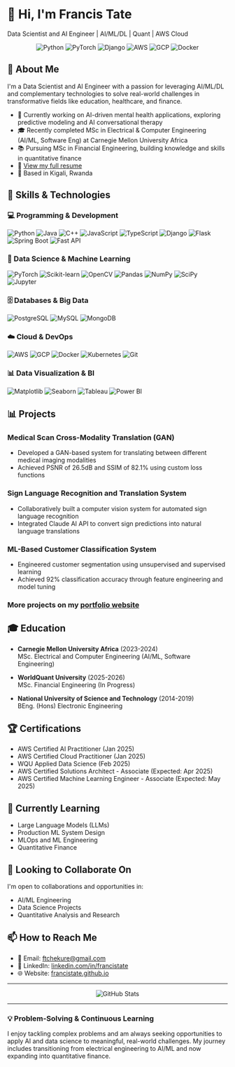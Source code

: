 # 👋 Hi, I'm Francis Tate

Data Scientist and AI Engineer | AI/ML/DL | Quant | AWS Cloud

<div align="center">
  <img src="https://img.shields.io/badge/Python-3776AB?style=for-the-badge&logo=python&logoColor=white" alt="Python"/>
  <img src="https://img.shields.io/badge/PyTorch-EE4C2C?style=for-the-badge&logo=pytorch&logoColor=white" alt="PyTorch"/>
  <img src="https://img.shields.io/badge/Django-092E20?style=for-the-badge&logo=django&logoColor=white" alt="Django"/>
  <img src="https://img.shields.io/badge/AWS-232F3E?style=for-the-badge&logo=amazon-aws&logoColor=white" alt="AWS"/>
  <img src="https://img.shields.io/badge/GCP-4285F4?style=for-the-badge&logo=google-cloud&logoColor=white" alt="GCP"/>
  <img src="https://img.shields.io/badge/Docker-2496ED?style=for-the-badge&logo=docker&logoColor=white" alt="Docker"/>
</div>

## 🚀 About Me

I'm a Data Scientist and AI Engineer with a passion for leveraging AI/ML/DL and complementary technologies to solve real-world challenges in transformative fields like education, healthcare, and finance.

- 🔭 Currently working on AI-driven mental health applications, exploring predictive modeling and AI conversational therapy
- 🎓 Recently completed MSc in Electrical & Computer Engineering (AI/ML, Software Eng) at Carnegie Mellon University Africa
- 📚 Pursuing MSc in Financial Engineering, building knowledge and skills in quantitative finance
- 📄 [View my full resume](https://francistate.github.io)
- 📍 Based in Kigali, Rwanda

## 🧠 Skills & Technologies

### 💻 Programming & Development
<p>
  <img src="https://img.shields.io/badge/Python-3776AB?style=flat-square&logo=python&logoColor=white" alt="Python"/>
  <img src="https://img.shields.io/badge/Java-ED8B00?style=flat-square&logo=java&logoColor=white" alt="Java"/>
  <img src="https://img.shields.io/badge/C++-00599C?style=flat-square&logo=cplusplus&logoColor=white" alt="C++"/>
  <img src="https://img.shields.io/badge/JavaScript-F7DF1E?style=flat-square&logo=javascript&logoColor=black" alt="JavaScript"/>
  <img src="https://img.shields.io/badge/TypeScript-3178C6?style=flat-square&logo=typescript&logoColor=white" alt="TypeScript"/>
  <img src="https://img.shields.io/badge/Django-092E20?style=flat-square&logo=django&logoColor=white" alt="Django"/>
  <img src="https://img.shields.io/badge/Flask-000000?style=flat-square&logo=flask&logoColor=white" alt="Flask"/>
  <img src="https://img.shields.io/badge/Spring_Boot-6DB33F?style=flat-square&logo=spring-boot&logoColor=white" alt="Spring Boot"/>
  <img src="https://img.shields.io/badge/FastAPI-009688?style=flat-square&logo=fastapi&logoColor=white" alt="Fast API"/>
</p>

### 🤖 Data Science & Machine Learning
<p>
  <img src="https://img.shields.io/badge/PyTorch-EE4C2C?style=flat-square&logo=pytorch&logoColor=white" alt="PyTorch"/>
  <img src="https://img.shields.io/badge/ScikitLearn-F7931E?style=flat-square&logo=scikit-learn&logoColor=white" alt="Scikit-learn"/>
  <img src="https://img.shields.io/badge/OpenCV-5C3EE8?style=flat-square&logo=opencv&logoColor=white" alt="OpenCV"/>
  <img src="https://img.shields.io/badge/Pandas-150458?style=flat-square&logo=pandas&logoColor=white" alt="Pandas"/>
  <img src="https://img.shields.io/badge/NumPy-013243?style=flat-square&logo=numpy&logoColor=white" alt="NumPy"/>
  <img src="https://img.shields.io/badge/SciPy-8CAAE6?style=flat-square&logo=scipy&logoColor=white" alt="SciPy"/>
  <img src="https://img.shields.io/badge/Jupyter-F37626?style=flat-square&logo=jupyter&logoColor=white" alt="Jupyter"/>
</p>

### 🗄️ Databases & Big Data
<p>
  <img src="https://img.shields.io/badge/PostgreSQL-4169E1?style=flat-square&logo=postgresql&logoColor=white" alt="PostgreSQL"/>
  <img src="https://img.shields.io/badge/MySQL-4479A1?style=flat-square&logo=mysql&logoColor=white" alt="MySQL"/>
  <img src="https://img.shields.io/badge/MongoDB-47A248?style=flat-square&logo=mongodb&logoColor=white" alt="MongoDB"/>
</p>

### ☁️ Cloud & DevOps
<p>
  <img src="https://img.shields.io/badge/AWS-232F3E?style=flat-square&logo=amazon-aws&logoColor=white" alt="AWS"/>
  <img src="https://img.shields.io/badge/GCP-4285F4?style=flat-square&logo=google-cloud&logoColor=white" alt="GCP"/>
  <img src="https://img.shields.io/badge/Docker-2496ED?style=flat-square&logo=docker&logoColor=white" alt="Docker"/>
  <img src="https://img.shields.io/badge/Kubernetes-326CE5?style=flat-square&logo=kubernetes&logoColor=white" alt="Kubernetes"/>
  <img src="https://img.shields.io/badge/Git-F05032?style=flat-square&logo=git&logoColor=white" alt="Git"/>
</p>

### 📊 Data Visualization & BI
<p>
  <img src="https://img.shields.io/badge/Matplotlib-11557c?style=flat-square" alt="Matplotlib"/>
  <img src="https://img.shields.io/badge/Seaborn-3776AB?style=flat-square" alt="Seaborn"/>
  <img src="https://img.shields.io/badge/Tableau-E97627?style=flat-square&logo=tableau&logoColor=white" alt="Tableau"/>
  <img src="https://img.shields.io/badge/Power_BI-F2C811?style=flat-square&logo=power-bi&logoColor=black" alt="Power BI"/>
</p>

## 📊 Projects

### Medical Scan Cross-Modality Translation (GAN)
- Developed a GAN-based system for translating between different medical imaging modalities
- Achieved PSNR of 26.5dB and SSIM of 82.1% using custom loss functions

### Sign Language Recognition and Translation System
- Collaboratively built a computer vision system for automated sign language recognition
- Integrated Claude AI API to convert sign predictions into natural language translations

### ML-Based Customer Classification System
- Engineered customer segmentation using unsupervised and supervised learning
- Achieved 92% classification accuracy through feature engineering and model tuning

### More projects on my [portfolio website](https://francistate.github.io)

## 🎓 Education

- **Carnegie Mellon University Africa** (2023-2024)  
  MSc. Electrical and Computer Engineering (AI/ML, Software Engineering)

- **WorldQuant University** (2025-2026)  
  MSc. Financial Engineering (In Progress)

- **National University of Science and Technology** (2014-2019)  
  BEng. (Hons) Electronic Engineering

## 🏆 Certifications

- AWS Certified AI Practitioner (Jan 2025)
- AWS Certified Cloud Practitioner (Jan 2025)
- WQU Applied Data Science (Feb 2025)
- AWS Certified Solutions Architect - Associate (Expected: Apr 2025)
- AWS Certified Machine Learning Engineer - Associate (Expected: May 2025)

## 🌱 Currently Learning

- Large Language Models (LLMs)
- Production ML System Design
- MLOps and ML Engineering
- Quantitative Finance

## 👥 Looking to Collaborate On

I'm open to collaborations and opportunities in:
- AI/ML Engineering
- Data Science Projects
- Quantitative Analysis and Research

## 📫 How to Reach Me

- 📧 Email: [ftchekure@gmail.com](mailto:ftchekure@gmail.com)
- 🔗 LinkedIn: [linkedin.com/in/francistate](https://www.linkedin.com/in/francistate)
- 🌐 Website: [francistate.github.io](https://francistate.github.io)

---

<div align="center">
  <img src="https://github-readme-stats.vercel.app/api?username=francistate&show_icons=true&theme=radical" alt="GitHub Stats" />
</div>

---

### 💡 Problem-Solving & Continuous Learning

I enjoy tackling complex problems and am always seeking opportunities to apply AI and data science to meaningful, real-world challenges. My journey includes transitioning from electrical engineering to AI/ML and now expanding into quantitative finance.
